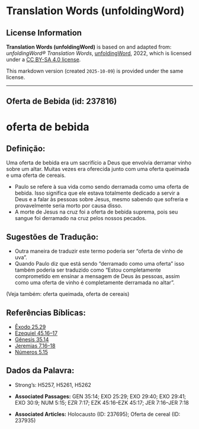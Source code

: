 # Translation Words (unfoldingWord)

## License Information

**Translation Words (unfoldingWord)** is based on and adapted from: _unfoldingWord® Translation Words_, [unfoldingWord](https://unfoldingword.org/utw), 2022, which is licensed under a [CC BY-SA 4.0 license](https://creativecommons.org/licenses/by-sa/4.0/legalcode.en).

This markdown version (created `2025-10-09`) is provided under the same license.



--------------------------------

## Oferta de Bebida (id: 237816)

oferta de bebida
================

Definição:
----------

Uma oferta de bebida era um sacrifício a Deus que envolvia derramar vinho sobre um altar. Muitas vezes era oferecida junto com uma oferta queimada e uma oferta de cereais.

* Paulo se refere à sua vida como sendo derramada como uma oferta de bebida. Isso significa que ele estava totalmente dedicado a servir a Deus e a falar às pessoas sobre Jesus, mesmo sabendo que sofreria e provavelmente seria morto por causa disso.
* A morte de Jesus na cruz foi a oferta de bebida suprema, pois seu sangue foi derramado na cruz pelos nossos pecados.

Sugestões de Tradução:
----------------------

* Outra maneira de traduzir este termo poderia ser “oferta de vinho de uva”.
* Quando Paulo diz que está sendo “derramado como uma oferta” isso também poderia ser traduzido como “Estou completamente comprometido em ensinar a mensagem de Deus às pessoas, assim como uma oferta de vinho é completamente derramada no altar”.

(Veja também: oferta queimada, oferta de cereais)

Referências Bíblicas:
---------------------

* [Êxodo 25\.29](https://ref.ly/Exod25:29)
* [Ezequiel 45\.16–17](https://ref.ly/Ezek45:16-Ezek45:17)
* [Gênesis 35\.14](https://ref.ly/Gen35:14)
* [Jeremias 7\.16–18](https://ref.ly/Jer7:16-Jer7:18)
* [Números 5\.15](https://ref.ly/Num5:15)

Dados da Palavra:
-----------------

* Strong’s: H5257, H5261, H5262

* **Associated Passages:** GEN 35:14; EXO 25:29; EXO 29:40; EXO 29:41; EXO 30:9; NUM 5:15; EZR 7:17; EZK 45:16–EZK 45:17; JER 7:16–JER 7:18
* **Associated Articles:** Holocausto (ID: 237695); Oferta de cereal (ID: 237935)

